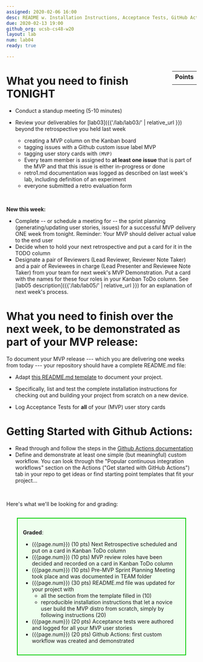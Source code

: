 ```yaml
---
assigned: 2020-02-06 16:00
desc: README w. Installation Instructions, Acceptance Tests, GitHub Actions 
due: 2020-02-13 19:00
github_org: ucsb-cs48-w20
layout: lab
num: lab04
ready: true

---
```


<div style="display:none">
https://ucsb-cs48.github.io/w19/lab/lab03/
</div>

<style>
div.grade { margin: 2em; padding: 1em; border: 2px solid #0c0; background-color: #efe; }   
</style>

<div style="float:right; width: auto;">

<table style="margin-top:1em;">
<tr>
   <th>Points</th>
</tr>
<tr>
   <td class="pointCount"></td>
</tr>
</table>

</div>

# What you need to finish TONIGHT

* Conduct a standup meeting (5-10 minutes)
   
* Review your deliverables for [lab03]({{'/lab/lab03/' | relative_url }}) beyond the retrospective you held last week 
   * creating a MVP column on the Kanban board
   * tagging issues with a Github custom issue label MVP
   * tagging user story cards with `(MVP)`
   * Every team member is assigned to  **at least one issue** that is part of the MVP and that this issue is either in-progress or done
   * retro1.md documentation was logged as described on last week's lab, including definition of an experiment
   * everyone submitted a retro evaluation form   
<br/>

**New this week:** 
* Complete -- or schedule a meeting for -- the sprint planning (generating/updating user stories, issues) for a successful MVP delivery ONE week from tonight. Reminder: Your MVP should deliver actual value to the end user
* Decide when to hold your next retrospective and put a card for it in the TODO column
* Designate a pair of Reviewers (Lead Reviewer, Reviewer Note Taker) and a pair of Reviewees in charge (Lead Presenter and Reviewee Note Taker) from your team for next week's MVP Demonstration. Put a card with the names for these four roles in your Kanban ToDo column. See [lab05 description]({{'/lab/lab05/' | relative_url }}) for an explanation of next week's process. 


# What you need to finish over the next week, to be demonstrated as part of your MVP release: 

To document your MVP release --- which you are delivering one weeks from today --- your repository should have a complete README.md file:

* Adapt [this README.md template](https://github.com/ucsb-cs48-w20/classMaterials/blob/master/README.md) to document your project. 

* Specifically, list and test the complete installation instructions for checking out and building your project from scratch on a new device.

* Log Acceptance Tests for **all** of your (MVP) user story cards

# Getting Started with Github Actions: 

* Read through and follow the steps in the [Github Actions documentation](https://help.github.com/en/actions/automating-your-workflow-with-github-actions/getting-started-with-github-actions)
* Define and demonstrate at least one simple (but meaningful) custom workflow. You can look through the "Popular continuous integration workflows" section on the Actions ("Get started with GitHub Actions") tab in your repo to get ideas or find starting point templates that fit your project... 

   
   
<br/>   

Here's what we'll be looking for and grading:

<div class="grade" markdown="1">

**Graded**: 

* ({{page.num}}) (10 pts) Next Retrospective scheduled and put on a card in Kanban ToDo column
* ({{page.num}}) (10 pts) MVP review roles have been decided and recorded on a card in Kanban ToDo column  
* ({{page.num}}) (10 pts) Pre-MVP Sprint Planning Meeting took place and was documented in TEAM folder 
* ({{page.num}}) (30 pts) README.md file was updated for your project with
   * all the section from the template filled in (10)
   * reproducible installation instructions that let a novice user build the MVP distro from scratch, simply by following instructions (20)
* ({{page.num}}) (20 pts) Acceptance tests were authored and logged for all your MVP user stories
* ({{page.num}}) (20 pts) Github Actions: first custom workflow was created and demonstrated
</div>



